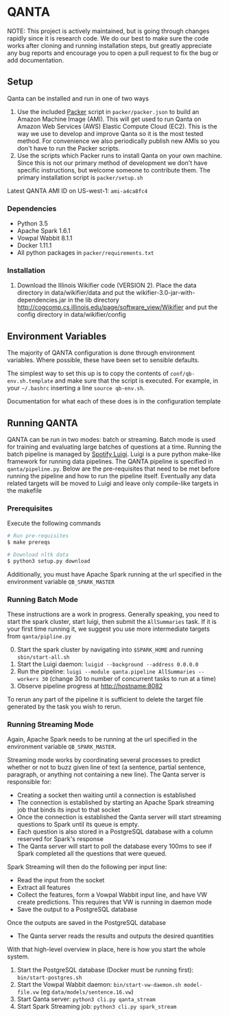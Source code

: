 # QANTA

NOTE: This project is actively maintained, but is going through changes rapidly since it is
research code. We do our best to make sure the code works after cloning and running installation
steps, but greatly appreciate any bug reports and encourage you to open a pull request to fix the
bug or add documentation.

## Setup
Qanta can be installed and run in one of two ways

1. Use the included [Packer](https://www.packer.io/) script in `packer/packer.json` to build an
Amazon Machine Image (AMI). This will get used to run Qanta on Amazon Web Services (AWS) Elastic
Compute Cloud (EC2). This is the way we use to develop and improve Qanta so it is the most tested
method. For convenience we also periodically publish new AMIs so you don't have to run the Packer
scripts.
2. Use the scripts which Packer runs to install Qanta on your own machine. Since this is not our
primary method of development we don't have specific instructions, but welcome someone to contribute
them. The primary installation script is `packer/setup.sh`

Latest QANTA AMI ID on US-west-1: `ami-a4ca8fc4`

### Dependencies

* Python 3.5
* Apache Spark 1.6.1
* Vowpal Wabbit 8.1.1
* Docker 1.11.1
* All python packages in `packer/requirements.txt`

### Installation
1. Download the Illinois Wikifier code (VERSION 2).  Place the data directory in data/wikifier/data and put the wikifier-3.0-jar-with-dependencies.jar in the lib directory http://cogcomp.cs.illinois.edu/page/software_view/Wikifier and put the config directory in data/wikifier/config

## Environment Variables
The majority of QANTA configuration is done through environment variables. Where possible, these
have been set to sensible defaults.

The simplest way to set this up is to copy the contents of `conf/qb-env.sh.template` and make sure
that the script is executed. For example, in your `~/.bashrc` inserting a line `source qb-env.sh`.

Documentation for what each of these does is in the configuration template

## Running QANTA
QANTA can be run in two modes: batch or streaming. Batch mode is used for training and evaluating
large batches of questions at a time. Running the batch pipeline is managed by
[Spotify Luigi](https://github.com/spotify/luigi). Luigi is a pure python make-like framework for
running data pipelines. The QANTA pipeline is specified in `qanta/pipeline.py`. Below are the
pre-requisites that need to be met before running the pipeline and how to run the pipeline itself.
Eventually any data related targets will be moved to Luigi and leave only compile-like targets in
the makefile

### Prerequisites
Execute the following commands

```bash
# Run pre-requisites
$ make prereqs

# Download nltk data
$ python3 setup.py download
```

Additionally, you must have Apache Spark running at the url specified in the environment variable
`QB_SPARK_MASTER`

### Running Batch Mode

These instructions are a work in progress. Generally speaking, you need to start the spark cluster,
start luigi, then submit the `AllSummaries` task. If it is your first time running it, we suggest
you use more intermediate targets from `qanta/pipline.py`

0. Start the spark cluster by navigating into `$SPARK_HOME` and running `sbin/start-all.sh`
1. Start the Luigi daemon: `luigid --background --address 0.0.0.0`
2. Run the pipeline: `luigi --module qanta.pipeline AllSummaries --workers 30` (change 30 to number
of concurrent tasks to run at a time)
3. Observe pipeline progress at [http://hostname:8082](http://hostname:8082)

To rerun any part of the pipeline it is sufficient to delete the target file generated by the task
you wish to rerun.

### Running Streaming Mode
Again, Apache Spark needs to be running at the url specified in the environment variable
`QB_SPARK_MASTER`.

Streaming mode works by coordinating several processes to predict whether or not to buzz given line
of text (a sentence, partial sentence, paragraph, or anything not containing a new line). The Qanta
server is responsible for:
* Creating a socket then waiting until a connection is established
* The connection is established by starting an Apache Spark streaming job that binds its input to
that socket
* Once the connection is established the Qanta server will start streaming questions to Spark until
its queue is empty.
* Each question is also stored in a PostgreSQL database with a column reserved for Spark's response
* The Qanta server will start to poll the database every 100ms to see if Spark completed all the
questions that were queued.

Spark Streaming will then do the following per input line:
* Read the input from the socket
* Extract all features
* Collect the features, form a Vowpal Wabbit input line, and have VW create predictions. This
requires that VW is running in daemon mode
* Save the output to a PostgreSQL database

Once the outputs are saved in the PostgreSQL database
* The Qanta server reads the results and outputs the desired quantities

With that high-level overview in place, here is how you start the whole system.

1. Start the PostgreSQL database (Docker must be running first): `bin/start-postgres.sh`
2. Start the Vowpal Wabbit daemon: `bin/start-vw-daemon.sh model-file.vw`
(eg `data/models/sentence.16.vw`)
3. Start Qanta server: `python3 cli.py qanta_stream`
4. Start Spark Streaming job: `python3 cli.py spark_stream`
